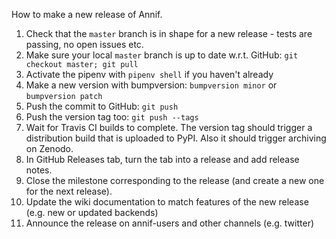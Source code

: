 How to make a new release of Annif.

1. Check that the `master` branch is in shape for a new release - tests are passing, no open issues etc.
2. Make sure your local `master` branch is up to date w.r.t. GitHub: `git checkout master; git pull`
3. Activate the pipenv with `pipenv shell` if you haven't already
4. Make a new version with bumpversion: `bumpversion minor` or `bumpversion patch`
5. Push the commit to GitHub: `git push`
6. Push the version tag too: `git push --tags`
7. Wait for Travis CI builds to complete. The version tag should trigger a distribution build that is uploaded to PyPI. Also it should trigger archiving on Zenodo.
8. In GitHub Releases tab, turn the tab into a release and add release notes.
9. Close the milestone corresponding to the release (and create a new one for the next release).
10. Update the wiki documentation to match features of the new release (e.g. new or updated backends)
11. Announce the release on annif-users and other channels (e.g. twitter) 